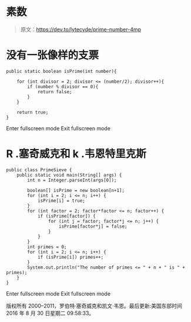# 素数

> 原文：<https://dev.to/lytecyde/prime-number-4mp>

# 没有一张像样的支票

```
public static boolean isPrime(int number){

    for (int divisor = 2; divisor <= (number/2); divisor++){
        if (number % divisor == 0){
            return false; 
        }
    }

    return true;
} 
```

Enter fullscreen mode Exit fullscreen mode

# R .塞奇威克和 k .韦恩特里克斯

```
public class PrimeSieve {
    public static void main(String[] args) { 
        int n = Integer.parseInt(args[0]);

        boolean[] isPrime = new boolean[n+1];
        for (int i = 2; i <= n; i++) {
            isPrime[i] = true;
        }
        for (int factor = 2; factor*factor <= n; factor++) {
            if (isPrime[factor]) {
                for (int j = factor; factor*j <= n; j++) {
                    isPrime[factor*j] = false;
                }
            }
        }
        int primes = 0;
        for (int i = 2; i <= n; i++) {
            if (isPrime[i]) primes++;
        }
        System.out.println("The number of primes <= " + n + " is " + primes);
    }
} 
```

Enter fullscreen mode Exit fullscreen mode

版权所有 2000–2011，罗伯特·塞奇威克和凯文·韦恩。最后更新:美国东部时间 2016 年 8 月 30 日星期二 09:58:33。